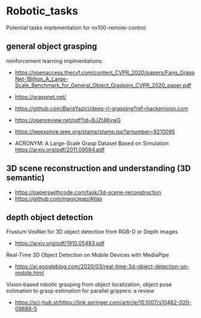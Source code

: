 # Robotic_tasks
Potential tasks implementation for nx100-remote-control

## general object grasping
reinforcement learning implmentations:
- https://openaccess.thecvf.com/content_CVPR_2020/papers/Fang_GraspNet-1Billion_A_Large-Scale_Benchmark_for_General_Object_Grasping_CVPR_2020_paper.pdf
- https://graspnet.net/
- https://github.com/BarisYazici/deep-rl-grasping?ref=hackernoon.com
- https://openreview.net/pdf?id=BJZt4KywG
- https://ieeexplore.ieee.org/stamp/stamp.jsp?arnumber=9210095 

- ACRONYM: A Large-Scale Grasp Dataset Based on Simulation
https://arxiv.org/pdf/2011.09584.pdf

## 3D scene reconstruction and understanding (3D semantic)
 - https://paperswithcode.com/task/3d-scene-reconstruction
 - https://github.com/magicleap/Atlas
 
## depth object detection
Frustum VoxNet for 3D object detection from RGB-D or Depth images
- https://arxiv.org/pdf/1910.05483.pdf

Real-Time 3D Object Detection on Mobile Devices with MediaPipe
- https://ai.googleblog.com/2020/03/real-time-3d-object-detection-on-mobile.html

Vision‑based robotic grasping from object localization, object pose estimation to grasp estimation for parallel grippers: a review
- https://sci-hub.st/https://link.springer.com/article/10.1007/s10462-020-09888-5

